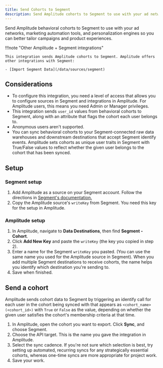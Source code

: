 ```yaml
---
title: Send Cohorts to Segment
description: Send Amplitude cohorts to Segment to use with your ad networks, marketing automation tools, and personalization engines to better tailor campaigns and product experiences.
---
```


Send Amplitude behavioral cohorts to Segment to use with your ad networks, marketing automation tools, and personalization engines so you can better tailor campaigns and product experiences.

!!!note "Other Amplitude + Segment integrations"

    This integration sends Amplitude cohorts to Segment. Amplitude offers other integrations with Segment: 

    - [Import Segment Data](/data/sources/segment)
 
## Considerations

- To configure this integration, you need a level of access that allows you to configure sources in Segment and integrations in Amplitude. For Amplitude users, this means you need Admin or Manager privileges.
- This integration sends `user_id` values from behavioral cohorts to Segment, along with an attribute that flags the cohort each user belongs to. 
- Anonymous users aren't supported.
- You can sync behavioral cohorts to your Segment-connected raw data warehouses and downstream destinations that accept Segment identify events. Amplitude sets cohorts as unique user traits in Segment with True/False values to reflect whether the given user belongs to the cohort that has been synced.

## Setup

### Segment setup

1. Add Amplitude as a source on your Segment account. Follow the directions in [Segment's documentation.](https://segment.com/docs/sources/cloud-apps/amplitude-cohorts/)
2. Copy the Amplitude source's `writeKey` from Segment. You need this key for the setup in Amplitude.

### Amplitude setup

1. In Amplitude, navigate to **Data Destinations**, then find **Segment - Cohort**.
2. Click **Add New Key** and paste the `writeKey` (the key you copied in step 2).
3. Enter a name for the Segment `writeKey` you pasted. (You can use the same name you used for the Amplitude source in Segment). When you add multiple Segment destinations to receive cohorts, the name helps you identify which destination you're sending to. 
4. Save when finished.

## Send a cohort

Amplitude sends cohort data to Segment by triggering an identify call for each user in the cohort being synced with that appears as `<cohort_name> (<cohort_id>)` with `True` or `False` as the value, depending on whether the given user satisfies the cohort's membership criteria at that time.

1. In Amplitude, open the cohort you want to export. Click **Sync**, and choose Segment.
2. Choose the API target. This is the name you gave the integration in Amplitude.
3. Select the sync cadence. If you're not sure which selection is best, try setting up automated, recurring syncs for any strategically essential cohorts, whereas one-time syncs are more appropriate for project work.
4. Save your work.
